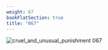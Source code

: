 ```yaml
---
weight: 67
bookFlatSection: true
title: "067"
---
```


![cruel_and_unusual_punishment 067 ](../../jpg/cup_067.jpg)



